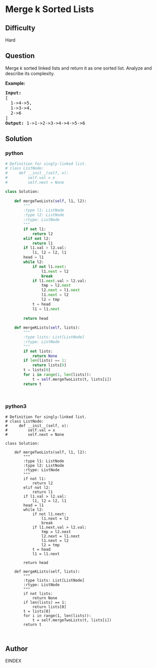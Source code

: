 # Merge k Sorted Lists

## Difficulty
Hard

## Question
<p>Merge <em>k</em> sorted linked lists and return it as one sorted list. Analyze and describe its complexity.</p>

<p><strong>Example:</strong></p>

<pre>
<strong>Input:</strong>
[
&nbsp; 1-&gt;4-&gt;5,
&nbsp; 1-&gt;3-&gt;4,
&nbsp; 2-&gt;6
]
<strong>Output:</strong> 1-&gt;1-&gt;2-&gt;3-&gt;4-&gt;4-&gt;5-&gt;6
</pre>


## Solution
### python
```python
# Definition for singly-linked list.
# class ListNode:
#     def __init__(self, x):
#         self.val = x
#         self.next = None

class Solution:
    
    def mergeTwoLists(self, l1, l2):
        """
        :type l1: ListNode
        :type l2: ListNode
        :rtype: ListNode
        """
        if not l1:
            return l2
        elif not l2:
            return l1
        if l1.val > l2.val:
            l1, l2 = l2, l1
        head = l1    
        while l2:
            if not l1.next:
                l1.next = l2
                break
            if l1.next.val > l2.val:
                tmp = l2.next
                l2.next = l1.next
                l1.next = l2
                l2 = tmp
            t = head
            l1 = l1.next 
                        
        return head
    
    def mergeKLists(self, lists):
        """
        :type lists: List[ListNode]
        :rtype: ListNode
        """
        if not lists:
            return None
        if len(lists) == 1:
            return lists[0]
        t = lists[0]
        for i in range(1, len(lists)):
            t = self.mergeTwoLists(t, lists[i])
        return t
        
        

```
### python3
```python3
# Definition for singly-linked list.
# class ListNode:
#     def __init__(self, x):
#         self.val = x
#         self.next = None

class Solution:
    
    def mergeTwoLists(self, l1, l2):
        """
        :type l1: ListNode
        :type l2: ListNode
        :rtype: ListNode
        """
        if not l1:
            return l2
        elif not l2:
            return l1
        if l1.val > l2.val:
            l1, l2 = l2, l1
        head = l1    
        while l2:
            if not l1.next:
                l1.next = l2
                break
            if l1.next.val > l2.val:
                tmp = l2.next
                l2.next = l1.next
                l1.next = l2
                l2 = tmp
            t = head
            l1 = l1.next 
                        
        return head
    
    def mergeKLists(self, lists):
        """
        :type lists: List[ListNode]
        :rtype: ListNode
        """
        if not lists:
            return None
        if len(lists) == 1:
            return lists[0]
        t = lists[0]
        for i in range(1, len(lists)):
            t = self.mergeTwoLists(t, lists[i])
        return t
        
        
```

## Author
EINDEX